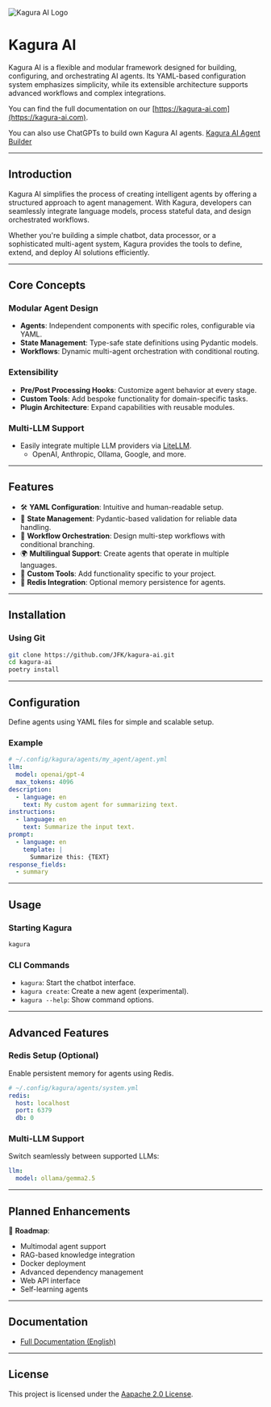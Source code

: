 ![Kagura AI Logo](https://www.kagura-ai.com/assets/kagura-logo.svg)

# Kagura AI

Kagura AI is a flexible and modular framework designed for building, configuring, and orchestrating AI agents. Its YAML-based configuration system emphasizes simplicity, while its extensible architecture supports advanced workflows and complex integrations.

You can find the full documentation on our [https://kagura-ai.com](https://kagura-ai.com).

You can also use ChatGPTs to build own Kagura AI agents. [Kagura AI Agent Builder](https://chatgpt.com/g/g-674c1cfed1a88191bd594e13c2840a44-kagura-ai-agent-builder)

---

## Introduction

Kagura AI simplifies the process of creating intelligent agents by offering a structured approach to agent management. With Kagura, developers can seamlessly integrate language models, process stateful data, and design orchestrated workflows.

Whether you're building a simple chatbot, data processor, or a sophisticated multi-agent system, Kagura provides the tools to define, extend, and deploy AI solutions efficiently.

---

## Core Concepts

### Modular Agent Design
- **Agents**: Independent components with specific roles, configurable via YAML.
- **State Management**: Type-safe state definitions using Pydantic models.
- **Workflows**: Dynamic multi-agent orchestration with conditional routing.

### Extensibility
- **Pre/Post Processing Hooks**: Customize agent behavior at every stage.
- **Custom Tools**: Add bespoke functionality for domain-specific tasks.
- **Plugin Architecture**: Expand capabilities with reusable modules.

### Multi-LLM Support
- Easily integrate multiple LLM providers via [LiteLLM](https://docs.litellm.ai/).
  - OpenAI, Anthropic, Ollama, Google, and more.

---

## Features

- 🛠 **YAML Configuration**: Intuitive and human-readable setup.
- 🔄 **State Management**: Pydantic-based validation for reliable data handling.
- 🌊 **Workflow Orchestration**: Design multi-step workflows with conditional branching.
- 🌍 **Multilingual Support**: Create agents that operate in multiple languages.
- 🔌 **Custom Tools**: Add functionality specific to your project.
- 💾 **Redis Integration**: Optional memory persistence for agents.

---

## Installation

### Using Git
```bash
git clone https://github.com/JFK/kagura-ai.git
cd kagura-ai
poetry install
```

---

## Configuration

Define agents using YAML files for simple and scalable setup.

### Example
```yaml
# ~/.config/kagura/agents/my_agent/agent.yml
llm:
  model: openai/gpt-4
  max_tokens: 4096
description:
  - language: en
    text: My custom agent for summarizing text.
instructions:
  - language: en
    text: Summarize the input text.
prompt:
  - language: en
    template: |
      Summarize this: {TEXT}
response_fields:
  - summary
```

---

## Usage

### Starting Kagura
```bash
kagura
```

### CLI Commands
- `kagura`: Start the chatbot interface.
- `kagura create`: Create a new agent (experimental).
- `kagura --help`: Show command options.

---

## Advanced Features

### Redis Setup (Optional)
Enable persistent memory for agents using Redis.

```yaml
# ~/.config/kagura/agents/system.yml
redis:
  host: localhost
  port: 6379
  db: 0
```

### Multi-LLM Support
Switch seamlessly between supported LLMs:
```yaml
llm:
  model: ollama/gemma2.5
```

---

## Planned Enhancements

🚧 **Roadmap**:
- Multimodal agent support
- RAG-based knowledge integration
- Docker deployment
- Advanced dependency management
- Web API interface
- Self-learning agents

---

## Documentation

- [Full Documentation (English)](docs/index.md)

---

## License

This project is licensed under the [Aapache 2.0 License](LICENSE).

